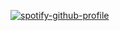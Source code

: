 [![spotify-github-profile](https://spotify-github-profile.vercel.app/api/view?uid=elq9bkrhs993g23o6sgrplm8t&cover_image=true&theme=novatorem&show_offline=false&background_color=121212&interchange=false&bar_color=53b14f&bar_color_cover=true)](https://github.com/kittinan/spotify-github-profile)

